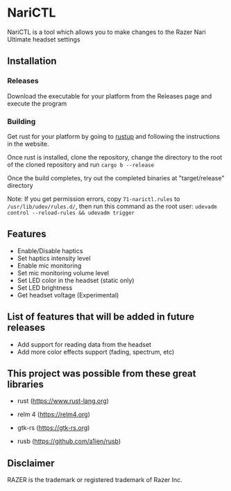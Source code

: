 # NariCTL

NariCTL is a tool which allows you to make changes to the Razer Nari Ultimate headset settings

## Installation

### Releases

Download the executable for your platform from the Releases page and execute the program

### Building

Get rust for your platform by going to [rustup](https://rustup.rs) and following the instructions in the website.

Once rust is installed, clone the repository, change the directory to the root of the cloned repository and run
`cargo b --release`

Once the build completes, try out the completed binaries at "target/release" directory

Note: If you get permission errors, copy `71-narictl.rules` to `/usr/lib/udev/rules.d/`, then run this command as the root user: `udevadm control --reload-rules && udevadm trigger`

## Features

- Enable/Disable haptics
- Set haptics intensity level
- Enable mic monitoring
- Set mic monitoring volume level
- Set LED color in the headset (static only)
- Set LED brightness
- Get headset voltage (Experimental)

## List of features that will be added in future releases

- Add support for reading data from the headset
- Add more color effects support (fading, spectrum, etc)

## This project was possible from these great libraries

- rust (https://www.rust-lang.org)

- relm 4 (https://relm4.org)

- gtk-rs (https://gtk-rs.org)

- rusb (https://github.com/a1ien/rusb)

## Disclaimer

RAZER is the trademark or registered trademark of Razer Inc.